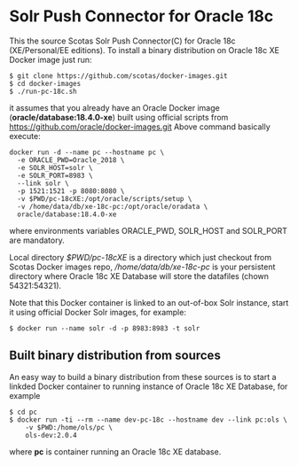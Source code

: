 # Solr Push Connector for Oracle 18c
This the source Scotas Solr Push Connector(C)  for Oracle 18c (XE/Personal/EE editions).
To install a binary distribution on Oracle 18c XE Docker image just run:

```
$ git clone https://github.com/scotas/docker-images.git
$ cd docker-images
$ ./run-pc-18c.sh
```

it assumes that you already have an Oracle Docker image (**oracle/database:18.4.0-xe**) built using official
scripts from https://github.com/oracle/docker-images.git
Above command basically execute:

```
docker run -d --name pc --hostname pc \
  -e ORACLE_PWD=Oracle_2018 \
  -e SOLR_HOST=solr \
  -e SOLR_PORT=8983 \
  --link solr \
  -p 1521:1521 -p 8080:8080 \
  -v $PWD/pc-18cXE:/opt/oracle/scripts/setup \
  -v /home/data/db/xe-18c-pc:/opt/oracle/oradata \
  oracle/database:18.4.0-xe
```

where environments variables ORACLE_PWD, SOLR_HOST and SOLR_PORT are mandatory.

Local directory *$PWD/pc-18cXE* is a directory which just checkout from Scotas Docker images repo, */home/data/db/xe-18c-pc* is your
persistent directory where Oracle 18c XE Database will store the datafiles (chown 54321:54321).

Note that this Docker container is linked to an out-of-box Solr instance, start it using official Docker Solr images, for example:

```
$ docker run --name solr -d -p 8983:8983 -t solr 
```
## Built binary distribution from sources
An easy way to build a binary distribution from these sources is to start a linkded Docker container to running instance of Oracle 18c XE Database, for example
```
$ cd pc
$ docker run -ti --rm --name dev-pc-18c --hostname dev --link pc:ols \
    -v $PWD:/home/ols/pc \
    ols-dev:2.0.4
```
where **pc** is container running an Oracle 18c XE database.

